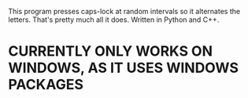 This program presses caps-lock at random intervals so it alternates the letters. 
That's pretty much all it does.
Written in Python and C++.
# CURRENTLY ONLY WORKS ON WINDOWS, AS IT USES WINDOWS PACKAGES
